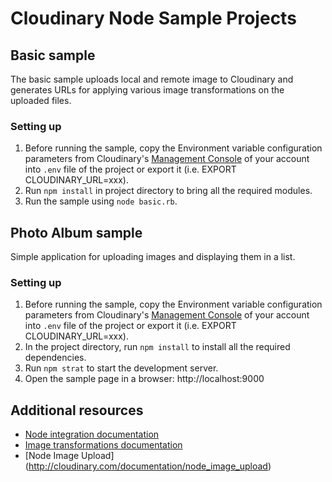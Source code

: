 # Cloudinary Node Sample Projects #

## Basic sample

The basic sample uploads local and remote image to Cloudinary and generates URLs for applying various image transformations on the uploaded files.

### Setting up

1. Before running the sample, copy the Environment variable configuration parameters from Cloudinary's [Management Console](https://cloudinary.com/console) of your account into `.env` file of the project or export it (i.e. EXPORT CLOUDINARY_URL=xxx).
1. Run `npm install` in project directory to bring all the required modules. 
1. Run the sample using `node basic.rb`.

## Photo Album sample

Simple application for uploading images and displaying them in a list. 

### Setting up
1. Before running the sample, copy the Environment variable configuration parameters from Cloudinary's [Management Console](https://cloudinary.com/console) of your account into `.env` file of the project or export it (i.e. EXPORT CLOUDINARY_URL=xxx).
1. In the project directory, run `npm install` to install all the required dependencies.
1. Run `npm strat` to start the development server.
1. Open the sample page in a browser: http://localhost:9000

## Additional resources ##

* [Node integration documentation](http://cloudinary.com/documentation/node_integration)
* [Image transformations documentation](http://cloudinary.com/documentation/image_transformations)
* [Node Image Upload] (http://cloudinary.com/documentation/node_image_upload)

